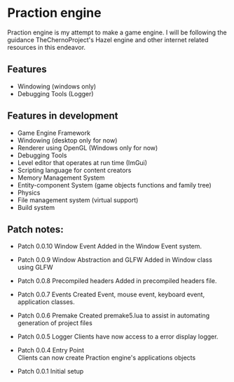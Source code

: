# Praction engine

Praction engine is my attempt to make a game engine. I will be following the guidance TheChernoProject's Hazel engine and other internet related resources in this endeavor. 

## Features
* Windowing (windows only)
* Debugging Tools (Logger)

## Features in development
* Game Engine Framework
* Windowing (desktop only for now)
* Renderer using OpenGL (Windows only for now)
* Debugging Tools
* Level editor that operates at run time (ImGui)
* Scripting language for content creators
* Memory Management System
* Entity-component System (game objects functions and family tree)
* Physics
* File management system (virtual support)
* Build system

## Patch notes:
* Patch 0.0.10 Window Event
Added in the Window Event system.

* Patch 0.0.9 Window Abstraction and GLFW
Added in Window class using GLFW

* Patch 0.0.8 Precompiled headers
Added in precompiled headers file. 

* Patch 0.0.7 Events
Created Event, mouse event, keyboard event, application classes.

* Patch 0.0.6 Premake
Created premake5.lua to assist in automating generation of project files 

* Patch 0.0.5 Logger
Clients have now access to a error display logger. 

* Patch 0.0.4 Entry Point  
Clients can now create Praction engine's applications objects

* Patch 0.0.1 Initial setup